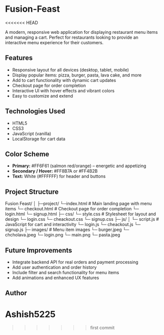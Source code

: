 # Fusion-Feast
<<<<<<< HEAD

A modern, responsive web application for displaying restaurant menu items and managing a cart. Perfect for restaurants looking to provide an interactive menu experience for their customers.

## Features

- Responsive layout for all devices (desktop, tablet, mobile)
- Display popular items: pizza, burger, pasta, lava cake, and more
- Add to cart functionality with dynamic cart updates
- Checkout page for order completion
- Interactive UI with hover effects and vibrant colors
- Easy to customize and extend

## Technologies Used

- HTML5
- CSS3
- JavaScript (vanilla)
- LocalStorage for cart data

## Color Scheme

- **Primary:** #FF6F61 (salmon red/orange) – energetic and appetizing
- **Secondary / Hover:** #FF8B7A or #FF4B2B
- **Text:** White (#FFFFFF) for header and buttons

## Project Structure
Fusion Feast/
│
├─project/
 └─index.html          # Main landing page with menu items
 └─ checkout.html       # Checkout page for order completion
 └─ login.html
 └─ signup.html
├─ css/
   └─ style.css       # Stylesheet for layout and design
   └─ login.css
   └─ cheackout.css
   └─ signup.css
├─ js/
│   └─ script.js       # JavaScript for cart and interactivity
    └─ login.js
    └─ cheackout.js
    └─ signup.js
├─ images/             # Menu item images
    └─ burger.jpeg
    └─ chcholava.jpeg
    └─ login.png
    └─ main.png
    └─ pasta.jpeg
    
## Future Improvements

- Integrate backend API for real orders and payment processing
- Add user authentication and order history
- Include filter and search functionality for menu items
- Add animations and enhanced UX features

## Author

 
Ashish5225
=======
>>>>>>> first commit
